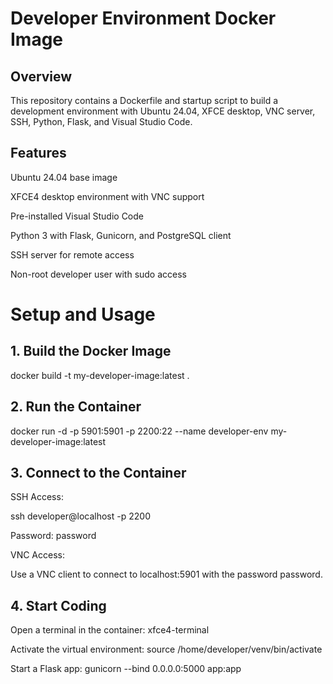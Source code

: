 # Developer Environment Docker Image

## Overview

This repository contains a Dockerfile and startup script to build a development environment with Ubuntu 24.04, XFCE desktop, VNC server, SSH, Python, Flask, and Visual Studio Code.

## Features

Ubuntu 24.04 base image

XFCE4 desktop environment with VNC support

Pre-installed Visual Studio Code

Python 3 with Flask, Gunicorn, and PostgreSQL client

SSH server for remote access

Non-root developer user with sudo access

# Setup and Usage

## 1. Build the Docker Image

docker build -t my-developer-image:latest .

## 2. Run the Container

docker run -d -p 5901:5901 -p 2200:22 --name developer-env my-developer-image:latest

## 3. Connect to the Container

SSH Access:

ssh developer@localhost -p 2200

Password: password

VNC Access:

Use a VNC client to connect to localhost:5901 with the password password.

## 4. Start Coding

Open a terminal in the container: xfce4-terminal

Activate the virtual environment: source /home/developer/venv/bin/activate

Start a Flask app: gunicorn --bind 0.0.0.0:5000 app:app
